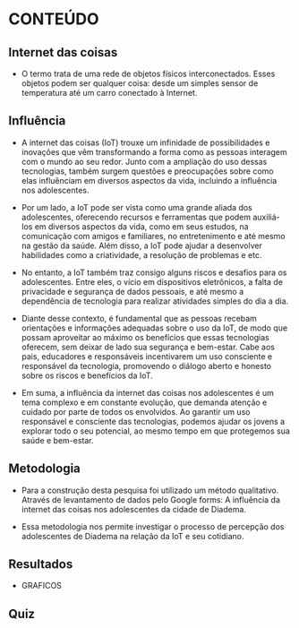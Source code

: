 # CONTEÚDO

## Internet das coisas
* O termo trata de uma rede de objetos físicos interconectados. Esses objetos podem ser qualquer coisa: desde um simples sensor de temperatura até um carro conectado à Internet.

## Influência
* A internet das coisas (IoT) trouxe um infinidade de possibilidades e inovações que vêm transformando a forma como as pessoas interagem com o mundo ao seu redor. Junto com a ampliação do uso dessas tecnologias, também surgem questões e preocupações sobre como elas influênciam em diversos aspectos da vida, incluindo a influência nos adolescentes. 

* Por um lado, a IoT pode ser vista como uma grande aliada dos adolescentes, oferecendo recursos e ferramentas que podem auxiliá-los em diversos aspectos da vida, como em seus estudos, na comunicação com amigos e familiares, no entretenimento e até mesmo na gestão da saúde. Além disso, a IoT pode ajudar a desenvolver habilidades como a criatividade, a resolução de problemas e etc.

* No entanto, a IoT também traz consigo alguns riscos e desafios para os adolescentes. Entre eles, o vício em dispositivos eletrônicos, a falta de privacidade e segurança de dados pessoais, e até mesmo a dependência de tecnologia para realizar atividades simples do dia a dia. 

* Diante desse contexto, é fundamental que as pessoas recebam orientações e informações adequadas sobre o uso da IoT, de modo que possam aproveitar ao máximo os benefícios que essas tecnologias oferecem, sem deixar de lado sua segurança e bem-estar. Cabe aos pais, educadores e responsáveis incentivarem um uso consciente e responsável da tecnologia, promovendo o diálogo aberto e honesto sobre os riscos e benefícios da IoT.

* Em suma, a influência da internet das coisas nos adolescentes é um tema complexo e em constante evolução, que demanda atenção e cuidado por parte de todos os envolvidos. Ao garantir um uso responsável e consciente das tecnologias, podemos ajudar os jovens a explorar todo o seu potencial, ao mesmo tempo em que protegemos sua saúde e bem-estar.


## Metodologia
* Para a construção desta pesquisa foi utilizado um método qualitativo. Através de levantamento de dados pelo Google forms: A influência da internet das coisas nos adolescentes da cidade de Diadema.

* Essa metodologia nos permite investigar o processo de percepção dos adolescentes de Diadema na relação da IoT e seu cotidiano.

## Resultados
* GRAFICOS

## Quiz
